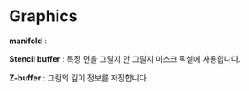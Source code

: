 # Graphics

**manifold** : <br>

**Stencil buffer** : 특정 면을 그릴지 안 그릴지 마스크 픽셀에 사용합니다.<br>

**Z-buffer** : 그림의 깊이 정보를 저장합니다.<br>

